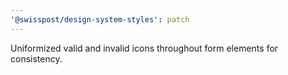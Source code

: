 ```yaml
---
'@swisspost/design-system-styles': patch
---
```


Uniformized valid and invalid icons throughout form elements for consistency.
